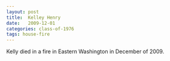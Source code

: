 ```yaml
---
layout: post
title:  Kelley Henry
date:   2009-12-01
categories: class-of-1976
tags: house-fire
---
```

Kelly died in a fire in Eastern Washington in December of 2009. 
